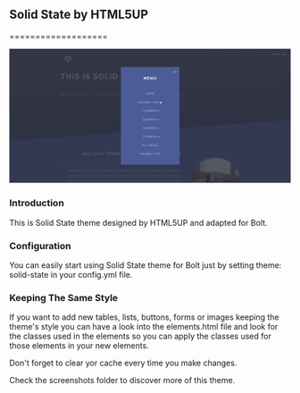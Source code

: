 ## Solid State by HTML5UP
===================

![Preview](screenshots/screenshot2.png)

### Introduction

This is Solid State theme designed by HTML5UP and adapted for Bolt.

### Configuration

You can easily start using Solid State theme for Bolt just by setting theme: solid-state in your config.yml file.

### Keeping The Same Style

If you want to add new tables, lists, buttons, forms or images keeping the theme's style you can have a look into the elements.html file and look for the classes used in the elements so you can apply the classes used for those elements in your new elements.

Don't forget to clear yor cache every time you make changes.

Check the screenshots folder to discover more of this theme.
